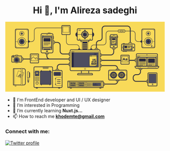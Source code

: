 <h1 align="center">Hi 👋, I'm Alireza sadeghi</h1>


![Gif](./javascript.gif)
- 🦾 I'm FrontEnd developer and UI / UX designer
- 👀 I’m interested in Programming
- 🌱 I’m currently learning **Nuxt.js...**
- 📫 How to reach me **khodemte@gmail.com**


<h3 align="left">Connect with me:</h3>
<p align="left">
<a href="https://twitter.com/_alirezainfo" target="_blank" rel="noopener noreferrer">
  <img align="center" src="https://raw.githubusercontent.com/rahuldkjain/github-profile-readme-generator/master/src/images/icons/Social/twitter.svg" alt="Twitter profile" height="30" width="40" />
</a>



